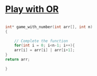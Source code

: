 <h1><a href="https://www.geeksforgeeks.org/problems/play-with-or5515/1" target="_blank">Play with OR</a></h1>

```cpp

int* game_with_number(int arr[], int n)
{
    
    // Complete the function
    for(int i = 0; i<n-1; i++){
    arr[i] = arr[i] | arr[i+1];
}
return arr;
    
}
```